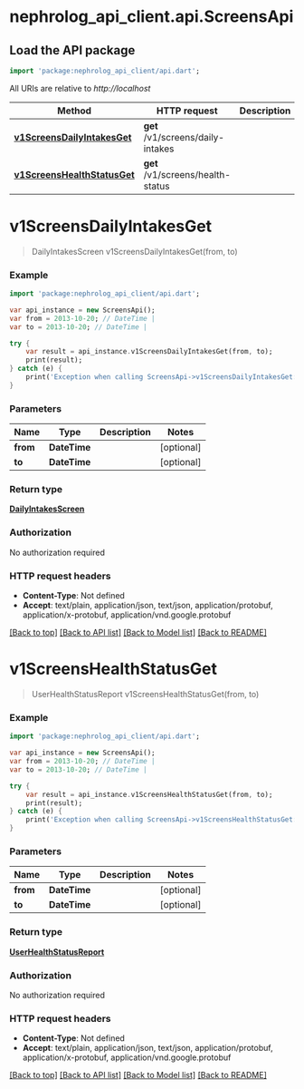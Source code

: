 # nephrolog_api_client.api.ScreensApi

## Load the API package
```dart
import 'package:nephrolog_api_client/api.dart';
```

All URIs are relative to *http://localhost*

Method | HTTP request | Description
------------- | ------------- | -------------
[**v1ScreensDailyIntakesGet**](ScreensApi.md#v1ScreensDailyIntakesGet) | **get** /v1/screens/daily-intakes | 
[**v1ScreensHealthStatusGet**](ScreensApi.md#v1ScreensHealthStatusGet) | **get** /v1/screens/health-status | 


# **v1ScreensDailyIntakesGet**
> DailyIntakesScreen v1ScreensDailyIntakesGet(from, to)



### Example 
```dart
import 'package:nephrolog_api_client/api.dart';

var api_instance = new ScreensApi();
var from = 2013-10-20; // DateTime | 
var to = 2013-10-20; // DateTime | 

try { 
    var result = api_instance.v1ScreensDailyIntakesGet(from, to);
    print(result);
} catch (e) {
    print('Exception when calling ScreensApi->v1ScreensDailyIntakesGet: $e\n');
}
```

### Parameters

Name | Type | Description  | Notes
------------- | ------------- | ------------- | -------------
 **from** | **DateTime**|  | [optional] 
 **to** | **DateTime**|  | [optional] 

### Return type

[**DailyIntakesScreen**](DailyIntakesScreen.md)

### Authorization

No authorization required

### HTTP request headers

 - **Content-Type**: Not defined
 - **Accept**: text/plain, application/json, text/json, application/protobuf, application/x-protobuf, application/vnd.google.protobuf

[[Back to top]](#) [[Back to API list]](../README.md#documentation-for-api-endpoints) [[Back to Model list]](../README.md#documentation-for-models) [[Back to README]](../README.md)

# **v1ScreensHealthStatusGet**
> UserHealthStatusReport v1ScreensHealthStatusGet(from, to)



### Example 
```dart
import 'package:nephrolog_api_client/api.dart';

var api_instance = new ScreensApi();
var from = 2013-10-20; // DateTime | 
var to = 2013-10-20; // DateTime | 

try { 
    var result = api_instance.v1ScreensHealthStatusGet(from, to);
    print(result);
} catch (e) {
    print('Exception when calling ScreensApi->v1ScreensHealthStatusGet: $e\n');
}
```

### Parameters

Name | Type | Description  | Notes
------------- | ------------- | ------------- | -------------
 **from** | **DateTime**|  | [optional] 
 **to** | **DateTime**|  | [optional] 

### Return type

[**UserHealthStatusReport**](UserHealthStatusReport.md)

### Authorization

No authorization required

### HTTP request headers

 - **Content-Type**: Not defined
 - **Accept**: text/plain, application/json, text/json, application/protobuf, application/x-protobuf, application/vnd.google.protobuf

[[Back to top]](#) [[Back to API list]](../README.md#documentation-for-api-endpoints) [[Back to Model list]](../README.md#documentation-for-models) [[Back to README]](../README.md)

